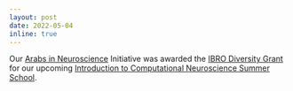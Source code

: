```yaml
---
layout: post
date: 2022-05-04
inline: true
---
```


Our <a href='https://arabs-in-neuro.github.io/'>Arabs in Neuroscience</a> Initiative was awarded the <a href='https://ibro.org/diversity-grants/'>IBRO Diversity Grant</a> for our upcoming <a href='https://arabs-in-neuro.github.io/introcompneuro.html'>Introduction to Computational Neuroscience Summer School</a>.
